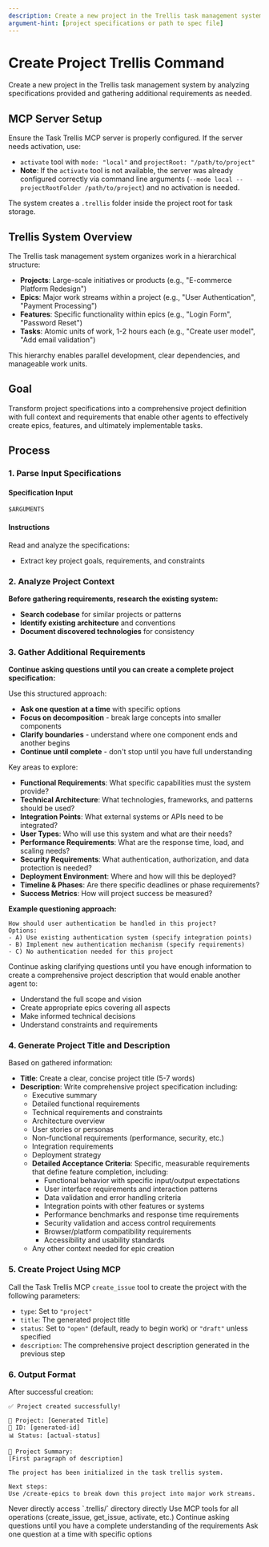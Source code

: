 ```yaml
---
description: Create a new project in the Trellis task management system by analyzing specifications and gathering requirements
argument-hint: [project specifications or path to spec file]
---
```


# Create Project Trellis Command

Create a new project in the Trellis task management system by analyzing specifications provided and gathering additional requirements as needed.

## MCP Server Setup

Ensure the Task Trellis MCP server is properly configured. If the server needs activation, use:

- `activate` tool with `mode: "local"` and `projectRoot: "/path/to/project"`
- **Note**: If the `activate` tool is not available, the server was already configured correctly via command line arguments (`--mode local --projectRootFolder /path/to/project`) and no activation is needed.

The system creates a `.trellis` folder inside the project root for task storage.

## Trellis System Overview

The Trellis task management system organizes work in a hierarchical structure:

- **Projects**: Large-scale initiatives or products (e.g., "E-commerce Platform Redesign")
- **Epics**: Major work streams within a project (e.g., "User Authentication", "Payment Processing")
- **Features**: Specific functionality within epics (e.g., "Login Form", "Password Reset")
- **Tasks**: Atomic units of work, 1-2 hours each (e.g., "Create user model", "Add email validation")

This hierarchy enables parallel development, clear dependencies, and manageable work units.

## Goal

Transform project specifications into a comprehensive project definition with full context and requirements that enable other agents to effectively create epics, features, and ultimately implementable tasks.

## Process

### 1. Parse Input Specifications

#### Specification Input

`$ARGUMENTS`

#### Instructions

Read and analyze the specifications:

- Extract key project goals, requirements, and constraints

### 2. Analyze Project Context

**Before gathering requirements, research the existing system:**

- **Search codebase** for similar projects or patterns
- **Identify existing architecture** and conventions
- **Document discovered technologies** for consistency

### 3. Gather Additional Requirements

**Continue asking questions until you can create a complete project specification:**

Use this structured approach:

- **Ask one question at a time** with specific options
- **Focus on decomposition** - break large concepts into smaller components
- **Clarify boundaries** - understand where one component ends and another begins
- **Continue until complete** - don't stop until you have full understanding

Key areas to explore:

- **Functional Requirements**: What specific capabilities must the system provide?
- **Technical Architecture**: What technologies, frameworks, and patterns should be used?
- **Integration Points**: What external systems or APIs need to be integrated?
- **User Types**: Who will use this system and what are their needs?
- **Performance Requirements**: What are the response time, load, and scaling needs?
- **Security Requirements**: What authentication, authorization, and data protection is needed?
- **Deployment Environment**: Where and how will this be deployed?
- **Timeline & Phases**: Are there specific deadlines or phase requirements?
- **Success Metrics**: How will project success be measured?

**Example questioning approach:**

```
How should user authentication be handled in this project?
Options:
- A) Use existing authentication system (specify integration points)
- B) Implement new authentication mechanism (specify requirements)
- C) No authentication needed for this project
```

Continue asking clarifying questions until you have enough information to create a comprehensive project description that would enable another agent to:

- Understand the full scope and vision
- Create appropriate epics covering all aspects
- Make informed technical decisions
- Understand constraints and requirements

### 4. Generate Project Title and Description

Based on gathered information:

- **Title**: Create a clear, concise project title (5-7 words)
- **Description**: Write comprehensive project specification including:
  - Executive summary
  - Detailed functional requirements
  - Technical requirements and constraints
  - Architecture overview
  - User stories or personas
  - Non-functional requirements (performance, security, etc.)
  - Integration requirements
  - Deployment strategy
  - **Detailed Acceptance Criteria**: Specific, measurable requirements that define feature completion, including:
    - Functional behavior with specific input/output expectations
    - User interface requirements and interaction patterns
    - Data validation and error handling criteria
    - Integration points with other features or systems
    - Performance benchmarks and response time requirements
    - Security validation and access control requirements
    - Browser/platform compatibility requirements
    - Accessibility and usability standards
  - Any other context needed for epic creation

### 5. Create Project Using MCP

Call the Task Trellis MCP `create_issue` tool to create the project with the following parameters:

- `type`: Set to `"project"`
- `title`: The generated project title
- `status`: Set to `"open"` (default, ready to begin work) or `"draft"` unless specified
- `description`: The comprehensive project description generated in the previous step

### 6. Output Format

After successful creation:

```
✅ Project created successfully!

📁 Project: [Generated Title]
📍 ID: [generated-id]
📊 Status: [actual-status]

📝 Project Summary:
[First paragraph of description]

The project has been initialized in the task trellis system.

Next steps:
Use /create-epics to break down this project into major work streams.
```

<rules>
  <critical>Never directly access `.trellis/` directory directly</critical>
  <critical>Use MCP tools for all operations (create_issue, get_issue, activate, etc.)</critical>
  <critical>Continue asking questions until you have a complete understanding of the requirements</critical>
  <critical>Ask one question at a time with specific options</critical>
</rules>
